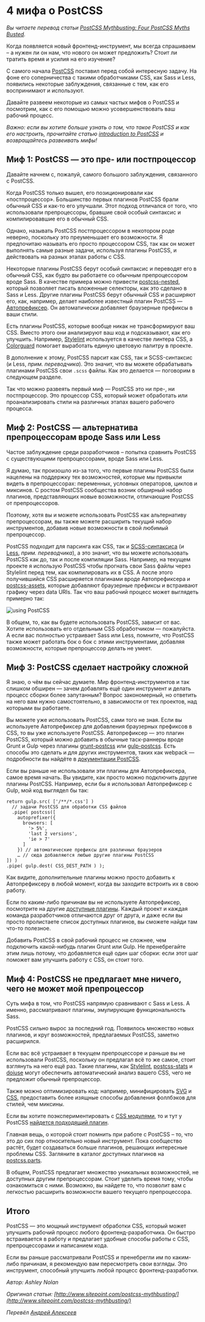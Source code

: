 # 4 мифа о PostCSS

_Вы читаете перевод статьи [PostCSS Mythbusting: Four PostCSS Myths Busted](http://www.sitepoint.com/postcss-mythbusting/)._

Когда появляется новый фронтенд-инструмент, мы всегда спрашиваем – а нужен ли он нам, что нового он может предложить? Стоит ли тратить время и усилия на его изучение?

С самого начала [PostCSS](http://postcss.org/) поставил перед собой интересную задачу. На фоне его соперничества с такими обработчиками CSS, как Sass и Less, появились некоторые заблуждения, связанные с тем, как его воспринимают и используют.

Давайте развеем некоторые из самых частых мифов о PostCSS и посмотрим, как с его помощью можно усовершенствовать ваш рабочий процесс.

_Важно: если вы хотите больше узнать о том, что такое PostCSS и как его настроить, прочитайте статью [introduction to PostCSS](http://www.sitepoint.com/an-introduction-to-postcss/) и возвращайтесь развеивать мифы!_

## Миф 1: PostCSS — это пре- или постпроцессор

Давайте начнем с, пожалуй, самого большого заблуждения, связанного с PostCSS.

Когда PostCSS только вышел, его позиционировали как «постпроцессор». Большинство первых плагинов PostCSS брали обычный CSS и как-то его улучшали. Этот подход отличался от того, что использовали препроцессоры, бравшие свой особый синтаксис и компилировавшие его в обычный CSS.

Однако, называть PostCSS постпроцессором в некотором роде неверно, поскольку это преуменьшает его возможности. Я предпочитаю называть его просто процессором CSS, так как он может выполнять самые разные задачи, используя плагины PostCSS, и действовать на разных этапах работы с CSS.

Некоторые плагины PostCSS берут особый синтаксис и переводят его в обычный CSS, как будто вы работаете со обычным препроцессором вроде Sass. В качестве примера можно привести [postcss-nested](https://github.com/postcss/postcss-nested), который позволяет писать вложенные селекторы, как это сделано в Sass и Less. Другие плагины PostCSS берут обычный CSS и расширяют его, как, например, делает наиболее известный плагин PostCSS — [Автопрефиксер](https://github.com/postcss/autoprefixer). Он автоматически добавляет браузерные префиксы в ваши стили.

Есть плагины PostCSS, которые вообще никак не трансформируют ваш CSS. Вместо этого они анализируют ваш код и подсказывают, как его улучшить. Например, [Stylelint](http://stylelint.io/) используется в качестве линтера CSS, а [Colorguard](https://github.com/SlexAxton/css-colorguard) помогает выработать единую цветовую палитру в проекте.

В дополнение к этому, PostCSS парсит как CSS, так и SCSS-синтаксис (и Less, *прим. переводчика*). Это значит, что вы можете обрабатывать плагинами PostCSS свои `.scss` файлы. Как это делается — поговорим в следующем разделе.

Так что можно развеять первый миф — PostCSS это ни пре-, ни постпроцессор. Это процессор CSS, который может обработать или проанализировать стили на различных этапах вашего рабочего процесса.

## Миф 2: PostCSS — альтернатива препроцессорам вроде Sass или Less

Частое заблуждение среди разработчиков – попытка сравнить PostCSS с существующими препроцессорами, вроде Sass или Less.

Я думаю, так произошло из-за того, что первые плагины PostCSS были нацелены на поддержку тех возможностей, которые мы привыкли видеть в препроцессорах: переменных, условных операторов, циклов и миксинов. С ростом PostCSS сообщества возник обширный набор плагинов, представляющих новые возможности, отличающие PostCSS от препроцессоров.

Поэтому, хотя вы и можете использовать PostCSS как альтернативу препроцессорам, вы также можете расширить текущий набор инструментов, добавив новые возможности в свой любимый препроцессор.

PostCSS подходит для парсинга как CSS, так и [SCSS-синтаксиса](https://github.com/postcss/postcss-scss) (и [Less](https://github.com/gilt/postcss-less), *прим. переводчика*), а это значит, что вы можете использовать PostCSS как до, так и после компиляции Sass. Например, на текущем проекте я использую PostCSS чтобы прогнать свои Sass файлы через Stylelint перед тем, как компилировать их в CSS. А после этого получившийся CSS расширяется плагинами вроде Автопрефиксера и [postcss-assets](https://github.com/assetsjs/postcss-assets), которые добавляют браузерные префиксы и встраивают графику через data URIs. Так что ваш рабочий процесс может выглядеть примерно так:

![using PostCSS](https://raw.githubusercontent.com/aalexeev239/articles/postCSS-mythbusting/postCSS_mythbusting/img/scheme.png)

В общем, то, как вы будете использовать PostCSS, зависит от вас. Хотите использовать его отдельным CSS обработчиком — пожалуйста. А если вас полностью устраивает Sass или Less, помните, что PostCSS также может работать бок о бок с этими инструментами, добавляя возможности, которые препроцессор делать не умеет.

## Миф 3: PostCSS сделает настройку сложной

Я знаю, о чём вы сейчас думаете. Мир фронтенд-инструментов и так слишком обширен — зачем добавлять ещё один инструмент и делать процесс сборки более запутанным? Вопрос закономерный, но ответить на него вам нужно самостоятельно, в зависимости от тех проектов, над которыми вы работаете.

Вы можете уже использовать PostCSS, сами того не зная. Если вы используете  Автопрефиксер для добавления браузерных префиксов в CSS, то вы уже используете PostCSS. Автопрефиксер — это плагин PostCSS, который можно добавить в обычные таск-раннеры вроде Grunt и Gulp через плагины [grunt-postcss](https://github.com/postcss/autoprefixer#grunt) или [gulp-postcss](https://github.com/postcss/autoprefixer#gulp). Есть способы это сделать и для других инструментов, таких как webpack — подробности вы найдёте в [документации PostCSS](https://github.com/postcss/postcss#usage). 

Если вы раньше не использовали эти плагины для Автопрефиксера, самое время начать. Вы увидите, как просто можно подключить другие плагины PostCSS. Например, если бы я использовал Автопрефиксер с Gulp, мой код выглядел бы так:

```
return gulp.src( ['/**/*.css'] )
  // задачи PostCSS для обработки CSS файлов
  .pipe( postcss([
    autoprefixer({
      browsers: [
        '> 5%',
        'last 2 versions',
        'ie > 7'
      ] 
    }) // автоматические префиксы для различных браузеров
    … // сюда добавляются любые другие плагины PostCSS
]) )
.pipe( gulp.dest( CSS_DEST_PATH ) );
```

Как видите, дополнительные плагины можно просто добавить к Автопрефиксеру в любой момент, когда вы заходите встроить их в свою работу.

Если по каким-либо причинам вы не используете Автопрефиксер, посмотрите на другие [доступные плагины](http://postcss.parts/). Каждый проект и каждая команда разработчиков отличаются друг от друга, и даже если вы просто пролистаете список доступных плагинов, вы сможете найди там что-то полезное.

Добавить PostCSS в свой рабочий процесс не сложнее, чем подключить какой-нибудь плагин Grunt или Gulp. Не пренебрегайте этим лишь потому, что добавляется ещё один шаг сборки: если этот шаг поможет вам улучшить работу с CSS, он стоит того.

## Миф 4: PostCSS не предлагает мне ничего, чего не может мой препроцессор

Суть мифа в том, что PostCSS напрямую сравнивают с Sass и Less. А именно, рассматривают плагины, эмулирующие функциональность Sass.

PostCSS сильно вырос за последний год. Появилось множество новых плагинов, и круг возможностей, предлагаемых PostCSS, заметно расширился.

Если вас всё устраивает в текущем препроцессоре и раньше вы не использовали PostCSS, поскольку он предлагал всё то же самое, стоит взглянуть на него ещё раз. Такие плагины, как [Stylelint](http://stylelint.io/), [postcss-stats](https://github.com/cssstats/postcss-cssstats) и [doiuse](https://github.com/anandthakker/doiuse) могут обеспечить автоматический анализ вашего CSS, чего не предложит обычный препроцессор.

Также можно оптимизировать код: например, минифицировать [SVG](https://github.com/ben-eb/postcss-svgo) и [CSS](https://github.com/ben-eb/cssnano), предоставить более изящные способы добавления фоллбэков для стилей, чем миксины.

Если вы хотите поэкспериментировать с [CSS модулями](http://www.sitepoint.com/understanding-css-modules-methodology/), то и тут у PostCSS [найдется подходящий плагин](https://github.com/postcss/postcss#solve-global-css-problem).

Главная вещь, о которой стоит помнить при работе с PostCSS – то, что это до сих пор относительно новый инструмент. Пока сообщество растёт, будет создаваться больше плагинов, решающих интересные проблемы CSS. Загляните в каталог доступных плагинов на [postcss.parts](http://postcss.parts/).

В общем, PostCSS предлагает множество уникальных возможностей, не доступных другим препроцессорам. Стоит уделить время тому, чтобы ознакомиться с ними. Возможно, вы найдете то, что позволит вам с легкостью расширить возможности вашего текущего препроцессора.

## Итого

PostCSS — это мощный инструмент обработки CSS, который может улучшить рабочий процесс любого фронтенд-разработчика.  Он быстро встраивается в работу и предлагает удобные способы работы с CSS, препроцессорами и написанием кода.

Если вы раньше рассматривали PostCSS и пренебрегли им по каким-либо причинам, я рекомендую вам пересмотреть свои взгляды. Это инструмент, способный улучшить любой процесс фронтенд-разработки.

_Автор: Ashley Nolan_

_Оригинал статьи: [http://www.sitepoint.com/postcss-mythbusting/](http://www.sitepoint.com/postcss-mythbusting/)_

_Перевёл [Андрей Алексеев](https://github.com/aalexeev239)_




